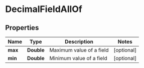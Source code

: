 

# DecimalFieldAllOf


## Properties

| Name | Type | Description | Notes |
|------------ | ------------- | ------------- | -------------|
|**max** | **Double** | Maximum value of a field |  [optional] |
|**min** | **Double** | Minimum value of a field |  [optional] |



